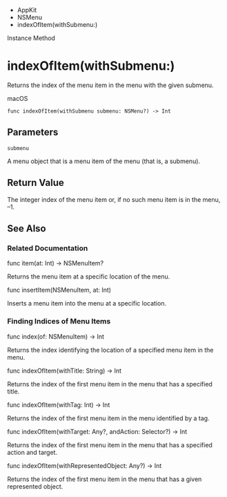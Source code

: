 

- AppKit
- NSMenu
-  indexOfItem(withSubmenu:) 

Instance Method

# indexOfItem(withSubmenu:)

Returns the index of the menu item in the menu with the given submenu.

macOS

``` source
func indexOfItem(withSubmenu submenu: NSMenu?) -> Int
```

## Parameters 

`submenu`  

A menu object that is a menu item of the menu (that is, a submenu).

## Return Value

The integer index of the menu item or, if no such menu item is in the menu, –1.

## See Also

### Related Documentation

func item(at: Int) -> NSMenuItem?

Returns the menu item at a specific location of the menu.

func insertItem(NSMenuItem, at: Int)

Inserts a menu item into the menu at a specific location.

### Finding Indices of Menu Items

func index(of: NSMenuItem) -> Int

Returns the index identifying the location of a specified menu item in the menu.

func indexOfItem(withTitle: String) -> Int

Returns the index of the first menu item in the menu that has a specified title.

func indexOfItem(withTag: Int) -> Int

Returns the index of the first menu item in the menu identified by a tag.

func indexOfItem(withTarget: Any?, andAction: Selector?) -> Int

Returns the index of the first menu item in the menu that has a specified action and target.

func indexOfItem(withRepresentedObject: Any?) -> Int

Returns the index of the first menu item in the menu that has a given represented object.

